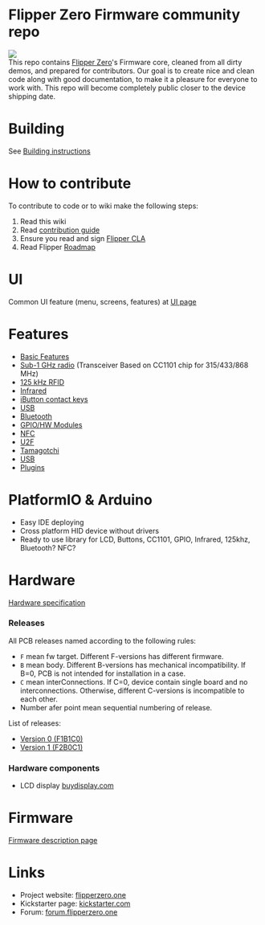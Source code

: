 # Flipper Zero Firmware community repo

![](https://github.com/Flipper-Zero/wiki/blob/master/images/firmware-wiki-header.gif)  
This repo contains [Flipper Zero](https://flipperzero.one/zero)'s Firmware core, cleaned from all dirty demos, and prepared for contributors. Our goal is to create nice and clean code along with good documentation, to make it a pleasure for everyone to work with.  This repo will become completely public closer to the device shipping date. 


# Building

See [Building instructions](https://github.com/Flipper-Zero/flipperzero-firmware-community/wiki/Firmware#building)

# How to contribute

To contribute to code or to wiki make the following steps:

1. Read this wiki
2. Read [contribution guide](https://github.com/Flipper-Zero/flipperzero-firmware-community/wiki/Contributing)
3. Ensure you read and sign [Flipper CLA](https://cla-assistant.io/glitchcore/flipper-cla-host)
4. Read Flipper [Roadmap](https://github.com/Flipper-Zero/flipperzero-firmware-community/wiki/Flipper-roadmap)

# UI

Common UI feature (menu, screens, features) at [UI page](https://github.com/Flipper-Zero/flipperzero-firmware-community/wiki/UI)

# Features

* [Basic Features](https://github.com/Flipper-Zero/flipperzero-firmware-community/wiki/Basic-features)
* [Sub-1 GHz radio](https://github.com/Flipper-Zero/flipperzero-firmware-community/wiki/Sub-1-GHz-radio) (Transceiver Based on CC1101 chip for 315/433/868 MHz)
* [125 kHz RFID](https://github.com/Flipper-Zero/flipperzero-firmware-community/wiki/125-kHz-RFID)
* [Infrared](https://github.com/Flipper-Zero/flipperzero-firmware-community/wiki/Infrared)
* [iButton contact keys](https://github.com/Flipper-Zero/flipperzero-firmware-community/wiki/iButton-contact-keys)
* [USB](https://github.com/Flipper-Zero/flipperzero-firmware-community/wiki/USB)
* [Bluetooth](https://github.com/Flipper-Zero/flipperzero-firmware-community/wiki/Bluetooth)
* [GPIO/HW Modules](https://github.com/Flipper-Zero/flipperzero-firmware-community/wiki/GPIO)
* [NFC](https://github.com/Flipper-Zero/flipperzero-firmware-community/wiki/NFC)
* [U2F](https://github.com/Flipper-Zero/flipperzero-firmware-community/wiki/U2F)
* [Tamagotchi](https://github.com/Flipper-Zero/flipperzero-firmware-community/wiki/Tamagotchi)
* [USB](https://github.com/Flipper-Zero/flipperzero-firmware-community/wiki/USB)
* [Plugins](https://github.com/Flipper-Zero/flipperzero-firmware-community/wiki/Plugins)

# PlatformIO & Arduino
* Easy IDE deploying 
* Cross platform HID device without drivers
* Ready to use library for LCD, Buttons, CC1101, GPIO, Infrared, 125khz, Bluetooth? NFC?

# Hardware

[Hardware specification](https://github.com/Flipper-Zero/flipperzero-firmware-community/wiki/Hardware-specification)

### Releases

All PCB releases named according to the following rules:

* `F` mean fw target. Different F-versions has different firmware.
* `B` mean body. Different B-versions has mechanical incompatibility. If B=0, PCB is not intended for installation in a case.
* `C` mean interConnections. If С=0, device contain single board and no interconnections. Otherwise, different C-versions is incompatible to each other.
* Number afer point mean sequential numbering of release.

List of releases:

* [Version 0 (F1B1C0)](https://github.com/Flipper-Zero/flipperzero-firmware-community/wiki/Hardware-version-F1B1C0.0)
* [Version 1 (F2B0C1)](https://github.com/Flipper-Zero/flipperzero-firmware-community/wiki/Hardware-version-F2B0C1.1)

### Hardware components

* LCD display [buydisplay.com](https://www.buydisplay.com/1-4-inch-graphic-128x64-lcd-module-serial-spi-st7565-black-on-white)

# Firmware

[Firmware description page](https://github.com/Flipper-Zero/flipperzero-firmware-community/wiki/Firmware)

# Links

* Project website: [flipperzero.one](https://flipperzero.one)
* Kickstarter page: [kickstarter.com](https://www.kickstarter.com/projects/flipper-devices/flipper-zero-tamagochi-for-hackers)
* Forum: [forum.flipperzero.one](https://forum.flipperzero.one/)
